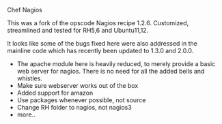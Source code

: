 Chef Nagios

This was a fork of the opscode Nagios recipe 1.2.6. Customized, streamlined and tested for RH5,6 and Ubuntu11,12.

It looks like some of the bugs fixed here were also addressed in the mainline code which has recently been updated 
to 1.3.0 and 2.0.0.

- The apache module here is heavily reduced, to merely provide a basic web server for nagios.  There is no need for all
the added bells and whistles.
- Make sure webserver works out of the box 
- Added support for amazon
- Use packages whenever possible, not source
- Change RH folder to nagios, not nagios3
- more..

